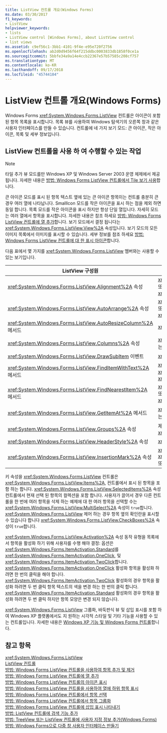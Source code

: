 ```yaml
---
title: ListView 컨트롤 개요(Windows Forms)
ms.date: 03/30/2017
f1_keywords:
- ListView
helpviewer_keywords:
- lists
- ListView control [Windows Forms], about ListView control
- list views
ms.assetid: c9ef56c1-3bb1-4101-9f4e-e95e720f2756
ms.openlocfilehash: ab2d0d9456f64f215ddbc0003833db1858f0ce1a
ms.sourcegitcommit: 5bbfe34a9a14e4ccb22367e57b57585c208cf757
ms.translationtype: MT
ms.contentlocale: ko-KR
ms.lasthandoff: 09/17/2018
ms.locfileid: "45744104"
---
```

# <a name="listview-control-overview-windows-forms"></a>ListView 컨트롤 개요(Windows Forms)
Windows Forms <xref:System.Windows.Forms.ListView> 컨트롤은 아이콘이 포함된 항목 목록을 표시합니다. 목록 뷰를 사용하여 Windows 탐색기의 오른쪽 창과 같은 사용자 인터페이스를 만들 수 있습니다. 컨트롤에 네 가지 보기 모드: 큰 아이콘, 작은 아이콘, 목록 및 세부 정보입니다.  
  
## <a name="what-you-can-do-with-the-listview-control"></a>ListView 컨트롤을 사용 하 여 수행할 수 있는 작업  
  
> [!NOTE]
>  타일 추가 뷰 모드를만 Windows XP 및 Windows Server 2003 운영 체제에서 제공 됩니다. 자세한 내용은 [방법: Windows Forms ListView 컨트롤에서 Tile 보기 사용](../../../../docs/framework/winforms/controls/how-to-enable-tile-view-in-a-windows-forms-listview-control.md)합니다.  
  
 큰 아이콘 모드를 표시 된 항목 텍스트 옆에 있는 큰 아이콘 항목이는 컨트롤 충분히 큰 경우 여러 열에 나타납니다. SmallIcon 모드를 작은 아이콘을 표시 하는 점을 제외 하면 동일 합니다. 목록 모드를 작은 아이콘을 표시 하지만 항상 단일 열입니다. 자세히 모드는 여러 열에서 항목을 표시합니다. 자세한 내용은 참조 하세요 [방법: Windows Forms ListView 컨트롤에 열 추가](../../../../docs/framework/winforms/controls/how-to-add-columns-to-the-windows-forms-listview-control.md)합니다. 보기 모드에서 결정 됩니다는 <xref:System.Windows.Forms.ListView.View%2A> 속성입니다. 보기 모드의 모든 이미지 목록에서 이미지를 표시할 수 있습니다. 세부 정보를 참조 하세요 [방법: Windows Forms ListView 컨트롤에 대 한 표시 아이콘](../../../../docs/framework/winforms/controls/how-to-display-icons-for-the-windows-forms-listview-control.md)합니다.  
  
 다음 표에서 몇 가지를 <xref:System.Windows.Forms.ListView> 멤버와는 사용할 수 있는 보기입니다.  
  
|ListView 구성원|보기|  
|---------------------|----------|  
|<xref:System.Windows.Forms.ListView.Alignment%2A> 속성|<xref:System.Windows.Forms.View.SmallIcon> 또는 <xref:System.Windows.Forms.View.LargeIcon>|  
|<xref:System.Windows.Forms.ListView.AutoArrange%2A> 속성|<xref:System.Windows.Forms.View.SmallIcon> 또는 <xref:System.Windows.Forms.View.LargeIcon>|  
|<xref:System.Windows.Forms.ListView.AutoResizeColumn%2A> 메서드|<xref:System.Windows.Forms.View.Details>|  
|<xref:System.Windows.Forms.ListView.Columns%2A> 속성|<xref:System.Windows.Forms.View.Details> 또는 <xref:System.Windows.Forms.View.Tile>|  
|<xref:System.Windows.Forms.ListView.DrawSubItem> 이벤트|<xref:System.Windows.Forms.View.Details>|  
|<xref:System.Windows.Forms.ListView.FindItemWithText%2A> 메서드|<xref:System.Windows.Forms.View.Details>, <xref:System.Windows.Forms.View.List>또는 <xref:System.Windows.Forms.View.Tile>|  
|<xref:System.Windows.Forms.ListView.FindNearestItem%2A> 메서드|<xref:System.Windows.Forms.View.SmallIcon> 또는 <xref:System.Windows.Forms.View.LargeIcon>|  
|<xref:System.Windows.Forms.ListView.GetItemAt%2A> 메서드|<xref:System.Windows.Forms.View.Details> 또는 <xref:System.Windows.Forms.View.Tile>|  
|<xref:System.Windows.Forms.ListView.Groups%2A> 속성|제외한 모든 보기 <xref:System.Windows.Forms.View.List>|  
|<xref:System.Windows.Forms.ListView.HeaderStyle%2A> 속성|<xref:System.Windows.Forms.View.Details>.|  
|<xref:System.Windows.Forms.ListView.InsertionMark%2A> 속성|<xref:System.Windows.Forms.View.LargeIcon>, <xref:System.Windows.Forms.View.SmallIcon>또는 <xref:System.Windows.Forms.View.Tile>|  
  
 키 속성을 <xref:System.Windows.Forms.ListView> 컨트롤은 <xref:System.Windows.Forms.ListView.Items%2A>, 컨트롤에서 표시 된 항목을 포함 하는 합니다. <xref:System.Windows.Forms.ListView.SelectedItems%2A> 속성 컨트롤에서 현재 선택 된 항목의 컬렉션을 포함 합니다. 사용자가 끌어서 경우 다른 컨트롤을 한 번에 여러 항목을 삭제 하는 예제에 대 한 여러 항목을 선택할 수는 <xref:System.Windows.Forms.ListView.MultiSelect%2A> 속성이 `true`합니다. <xref:System.Windows.Forms.ListView> 제어 하는 경우 항목 옆의 확인란을 표시할 수 있습니다 합니다 <xref:System.Windows.Forms.ListView.CheckBoxes%2A> 속성이 `true`합니다.  
  
 <xref:System.Windows.Forms.ListView.Activation%2A> 속성 동작 유형을 목록에서 항목을 활성화 하기 위해 사용자를 수행 해야 결정: 옵션은 <xref:System.Windows.Forms.ItemActivation.Standard>를 <xref:System.Windows.Forms.ItemActivation.OneClick>, 및 <xref:System.Windows.Forms.ItemActivation.TwoClick>합니다. <xref:System.Windows.Forms.ItemActivation.OneClick> 활성화 항목을 활성화 하려면 한 번의 클릭을 해야 합니다. <xref:System.Windows.Forms.ItemActivation.TwoClick> 활성화의 경우 항목을 활성화 하려면 두 번 클릭 항목 텍스트의 색을 변경 하는 한 번의 클릭 합니다. <xref:System.Windows.Forms.ItemActivation.Standard> 활성화의 경우 항목을 활성화 하려면 두 번 클릭 하지만 항목 모양은 변경 되지 않습니다.  
  
 <xref:System.Windows.Forms.ListView> 그룹화, 바둑판식 뷰 및 삽입 표시를 포함 하 여 Windows XP 플랫폼에서도 지 원하는 시각적 스타일 및 기타 기능을 사용할 수 있는 컨트롤입니다. 자세한 내용은 [Windows XP 기능 및 Windows Forms 컨트롤](https://msdn.microsoft.com/library/bc7fab94-fce9-4bf1-a8ad-a5837c91c3c0)합니다.  
  
## <a name="see-also"></a>참고 항목  
 <xref:System.Windows.Forms.ListView>  
 [ListView 컨트롤](../../../../docs/framework/winforms/controls/listview-control-windows-forms.md)  
 [방법: Windows Forms ListView 컨트롤을 사용하여 항목 추가 및 제거](../../../../docs/framework/winforms/controls/how-to-add-and-remove-items-with-the-windows-forms-listview-control.md)  
 [방법: Windows Forms ListView 컨트롤에 열 추가](../../../../docs/framework/winforms/controls/how-to-add-columns-to-the-windows-forms-listview-control.md)  
 [방법: Windows Forms ListView 컨트롤의 아이콘 표시](../../../../docs/framework/winforms/controls/how-to-display-icons-for-the-windows-forms-listview-control.md)  
 [방법: Windows Forms ListView 컨트롤을 사용하여 열에 하위 항목 표시](../../../../docs/framework/winforms/controls/how-to-display-subitems-in-columns-with-the-windows-forms-listview-control.md)  
 [방법: Windows Forms ListView 컨트롤에서 항목 선택](../../../../docs/framework/winforms/controls/how-to-select-an-item-in-the-windows-forms-listview-control.md)  
 [방법: Windows Forms ListView 컨트롤에서 항목 그룹화](../../../../docs/framework/winforms/controls/how-to-group-items-in-a-windows-forms-listview-control.md)  
 [방법: Windows Forms ListView 컨트롤에 삽입 표시 나타내기](../../../../docs/framework/winforms/controls/how-to-display-an-insertion-mark-in-a-windows-forms-listview-control.md)  
 [방법: ListView 컨트롤에 검색 기능 추가](../../../../docs/framework/winforms/controls/how-to-add-search-capabilities-to-a-listview-control.md)  
 [방법: TreeView 또는 ListView 컨트롤에 사용자 지정 정보 추가(Windows Forms)](../../../../docs/framework/winforms/controls/add-custom-information-to-a-treeview-or-listview-control-wf.md)  
 [방법: Windows Forms으로 다중 창 사용자 인터페이스 만들기](../../../../docs/framework/winforms/controls/how-to-create-a-multipane-user-interface-with-windows-forms.md)
